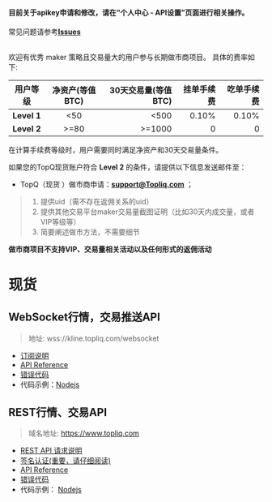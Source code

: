 #### 目前关于apikey申请和修改，请在“个人中心 - API设置”页面进行相关操作。

常见问题请参考[**Issues**](https://github.com/topq-exchange/topq-api-docs-cn/issues)

##

欢迎有优秀 maker 策略且交易量大的用户参与长期做市商项目。
具体的费率如下:


|用户等级|净资产(等值BTC)|30天交易量(等值BTC)|挂单手续费|吃单手续费|
|----|:---:|----:|----:|----:|
|**Level 1**|<50|<500|0.10%|0.10%|
|**Level 2**|>=80|>=1000|0|0|



在计算手续费等级时，用户需要同时满足净资产和30天交易量条件。

如果您的TopQ现货账户符合 **Level 2** 的条件，请提供以下信息发送邮件至：

* TopQ（现货 ）做市商申请：**support@Topliq.com** ；
> 1. 提供uid（需不存在返佣关系的uid）
>2. 提供其他交易平台maker交易量截图证明（比如30天内成交量，或者VIP等级等）
>3. 简要阐述做市方法，不需要细节

**做市商项目不支持VIP、交易量相关活动以及任何形式的返佣活动**


##

# 现货

## WebSocket行情，交易推送API

> 地址: wss://kline.topliq.com/websocket

* [订阅说明](https://github.com/topq-exchange/api_docs_cn/wiki/WebSocket-API-%E8%AE%A2%E9%98%85%E8%AF%B4%E6%98%8E)
* [API Reference](https://github.com/topq-exchange/api_docs_cn/wiki/WebSocket-API-Reference)
* [错误代码](https://github.com/topq-exchange/api_docs_cn/wiki/WebSocket-API-%E9%94%99%E8%AF%AF%E7%A0%81)
* 代码示例：[Nodejs](https://github.com/topq-exchange/api_docs_cn/blob/master/nodejsDemo/websocketDemo.js)

## REST行情、交易API

> 域名地址: https://www.topliq.com

* [REST API 请求说明](https://github.com/topq-exchange/api_docs_cn/wiki/REST-API-%E8%AF%B7%E6%B1%82%E8%AF%B4%E6%98%8E)
* [签名认证(重要，请仔细阅读)](https://github.com/topq-exchange/api_docs_cn/wiki/REST-API-%E7%AD%BE%E5%90%8D%E8%AE%A4%E8%AF%81(%E9%87%8D%E8%A6%81%EF%BC%8C%E8%AF%B7%E4%BB%94%E7%BB%86%E9%98%85%E8%AF%BB))
* [API Reference](https://github.com/topq-exchange/api_docs_cn/wiki/REST-API-Reference)
* [错误代码](https://github.com/topq-exchange/api_docs_cn/wiki/REST-API--%E9%94%99%E8%AF%AF%E7%A0%81)
* 代码示例： [Nodejs](https://github.com/topq-exchange/api_docs_cn/blob/master/nodejsDemo/restApiDemo.js)
